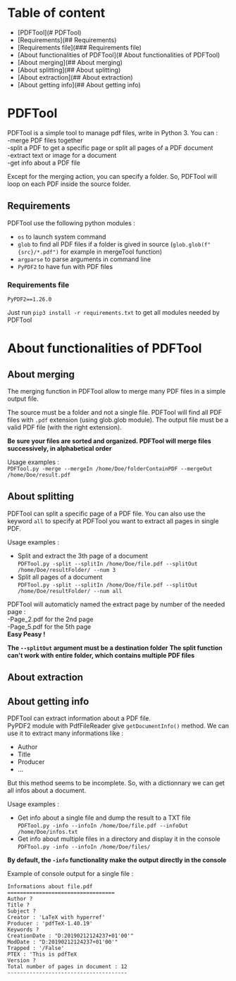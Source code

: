 
# Table of content

* [PDFTool](# PDFTool)  
* [Requirements](## Requirements)  
* [Requirements file](### Requirements file)  
* [About functionalities of PDFTool](# About functionalities of PDFTool)  
* [About merging](## About merging)  
* [About splitting](## About splitting)  
* [About extraction](## About extraction)
* [About getting info](## About getting info)  




# PDFTool


PDFTool is a simple tool to manage pdf files, write in Python 3. You can :   
-merge PDF files together  
-split a PDF to get a specific page or split all pages of a PDF document  
-extract text or image for a document  
-get info about a PDF file

Except for the merging action, you can specify a folder. So, PDFTool will loop on each PDF inside the source folder.

## Requirements


PDFTool use the following python modules :
- `os` to launch system command
- `glob` to find all PDF files if a folder is gived in source (`glob.glob(f"{src}/*.pdf")` for example in mergeTool function)
- `argparse` to parse arguments in command line
- `PyPDF2` to have fun with PDF files

### Requirements file
```
PyPDF2==1.26.0
```
Just run `pip3 install -r requirements.txt` to get all modules needed by PDFTool

# About functionalities of PDFTool

## About merging

The merging function in PDFTool allow to merge many PDF files in a simple output file.

The source must be a folder and not a single file. PDFTool will find all PDF files with `.pdf` extension (using glob.glob module).
The output file must be a valid PDF file (with the right extension).

**Be sure your files are sorted and organized. PDFTool will merge files successively, in alphabetical order**

Usage examples :  
`PDFTool.py -merge --mergeIn /home/Doe/folderContainPDF --mergeOut /home/Doe/result.pdf `  


## About splitting

PDFTool can split a specific page of a PDF file. You can also use the keyword `all` to specify at PDFTool you want to extract all pages in single PDF.

Usage examples :   
- Split and extract the 3th page of a document  
`PDFTool.py -split --splitIn /home/Doe/file.pdf --splitOut /home/Doe/resultFolder/ --num 3`
- Split all pages of a document  
`PDFTool.py -split --splitIn /home/Doe/file.pdf --splitOut /home/Doe/resultFolder/ --num all`

PDFTool will automaticly named the extract page by number of the needed page :   
-Page_2.pdf for the 2nd page  
-Page_5.pdf for the 5th page  
**Easy Peasy !**

**The `--splitOut` argument must be a destination folder**
**The split function can't work with entire folder, which contains multiple PDF files**


## About extraction

## About getting info

PDFTool can extract information about a PDF file.  
PyPDF2 module with PdfFileReader give `getDocumentInfo()` method. We can use it to extract many informations like :  
- Author
- Title
- Producer
- ...

But this method seems to be incomplete. So, with a dictionnary we can get all infos about a document.

Usage examples :
- Get info about a single file and dump the result to a TXT file  
`PDFTool.py -info --infoIn /home/Doe/file.pdf --infoOut /home/Doe/infos.txt`  
- Get info about multiple files in a directory and display it in the console  
`PDFTool.py -info --infoIn /home/Doe/files/`

**By default, the `-info` functionality make the output directly in the console**


Example of console output for a single file :
```
Informations about file.pdf
==================================
Author ?
Title ?
Subject ?
Creator : 'LaTeX with hyperref'
Producer : 'pdfTeX-1.40.19'
Keywords ?
CreationDate : "D:20190212124237+01'00'"
ModDate : "D:20190212124237+01'00'"
Trapped : '/False'
PTEX : 'This is pdfTeX
Version ?
Total number of pages in document : 12
--------------------------------------
```
